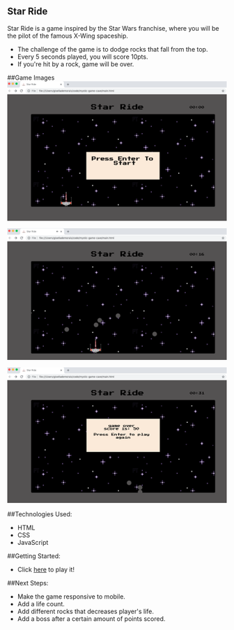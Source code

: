 ## Star Ride

Star Ride is a game inspired by the Star Wars franchise, where you will be the pilot of the famous X-Wing spaceship.

- The challenge of the game is to dodge rocks that fall from the top.
- Every 5 seconds played, you will score 10pts.
- If you're hit by a rock, game will be over. 

##Game Images
![Game starting screen](./img/Star-Ride-Screen-Shot-1.png)

![Game playing screen](./img/Star-Ride-Screen-Shot-2.png)

![Game over screen](./img/Star-Ride-Screen-Shot-3.png)


##Technologies Used:

- HTML
- CSS
- JavaScript


##Getting Started:
- Click [here](https://danvieira7.github.io/mystic-cave-game/index.html)  to play it! 


##Next Steps: 
- Make the game responsive to mobile.
- Add a life count.
- Add different rocks that decreases player's life. 
- Add a boss after a certain amount of points scored.


